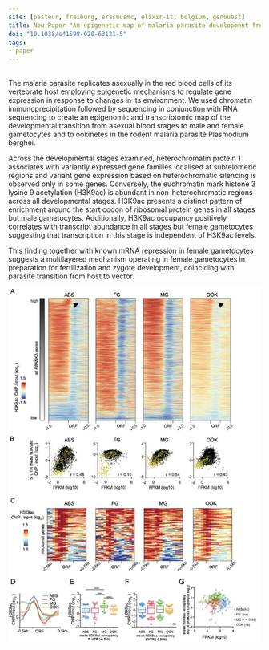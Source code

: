 ```yaml
---
site: [pasteur, freiburg, erasmusmc, elixir-it, belgium, genouest]
title: New Paper "An epigenetic map of malaria parasite development from host to vector"
doi: "10.1038/s41598-020-63121-5"
tags:
- paper
---
```


<br>
The malaria parasite replicates asexually in the red blood cells of its vertebrate host employing epigenetic mechanisms to regulate gene expression in response to changes in its environment. We used chromatin immunoprecipitation followed by sequencing in conjunction with RNA sequencing to create an epigenomic and transcriptomic map of the developmental transition from asexual blood stages to male and female gametocytes and to ookinetes in the rodent malaria parasite Plasmodium berghei.

Across the developmental stages examined, heterochromatin protein 1 associates with variantly expressed gene families localised at subtelomeric regions and variant gene expression based on heterochromatic silencing is observed only in some genes. Conversely, the euchromatin mark histone 3 lysine 9 acetylation (H3K9ac) is abundant in non-heterochromatic regions across all developmental stages. H3K9ac presents a distinct pattern of enrichment around the start codon of ribosomal protein genes in all stages but male gametocytes. Additionally, H3K9ac occupancy positively correlates with transcript abundance in all stages but female gametocytes suggesting that transcription in this stage is independent of H3K9ac levels. 

This finding together with known mRNA repression in female gametocytes suggests a multilayered mechanism operating in female gametocytes in preparation for fertilization and zygote development, coinciding with parasite transition from host to vector.

![Malaria Publication](/assets/media/2020-08-30-malaria_publication.jpg)
